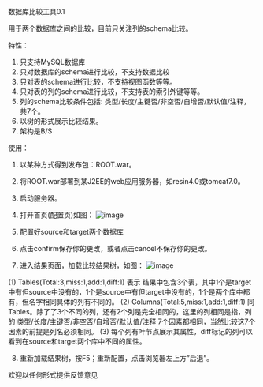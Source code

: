 数据库比较工具0.1

用于两个数据库之间的比较，目前只关注列的schema比较。

特性：
1.	只支持MySQL数据库
2.	只对数据库的schema进行比较，不支持数据比较
3.	只对表的schema进行比较，不支持视图函数等等。
4.	只对表的列的schema进行比较，不支持表的索引外键等等。
5.	列的schema比较条件包括: 类型/长度/主键否/非空否/自增否/默认值/注释，共7个。
6.	以树的形式展示比较结果。
7.	架构是B/S

使用：
1.	以某种方式得到发布包：ROOT.war。
2.	将ROOT.war部署到某J2EE的web应用服务器，如resin4.0或tomcat7.0。
3.	启动服务器。
4.	打开首页(配置页)如图：
    ![image](http://d.pcs.baidu.com/thumbnail/6c4962b81966620b38dc89dda267ebb9?fid=2836283484-250528-600041877061313&time=1396940270&rt=pr&sign=FDTAER-DCb740ccc5511e5e8fedcff06b081203-xa%2BYwMYHEThdq%2Bj38DhRnzYkr%2F4%3D&expires=8h&prisign=RK9dhfZlTqV5TuwkO5ihMQzlM241kT2YfffnCZFTaEPwOxHv/XxtwRXLxDSXMBba1Ms9seOiqT9/QffwI8K2Baw0mmLABRQNl51b/oS8+InqoadADmwcyikKawH2SpzFgG52FMuhuBPZ09BZiFo3CF7dwGcK/xIzj9971pKao/QALkDxW+JJC9zJS3FHk0o7bGp1+ccKUCfewiyGFoI0Tj+DVqImScWXew42IholV/Y8ShIS12ddhQ==&r=101714944&size=c850_u580&quality=100)
 
5.	配置好source和target两个数据库
6.	点击confirm保存你的更改，或者点击cancel不保存你的更改。
7.	进入结果页面，加载比较结果树，如图：
    ![image](http://d.pcs.baidu.com/thumbnail/936f1a94acb719509b880d1780c07c85?fid=2836283484-250528-120008460121952&time=1396940270&rt=pr&sign=FDTAER-DCb740ccc5511e5e8fedcff06b081203-X%2BBATJmL%2B%2FTFJ97aE3doVWPTwnk%3D&expires=8h&prisign=RK9dhfZlTqV5TuwkO5ihMQzlM241kT2YfffnCZFTaEPwOxHv/XxtwRXLxDSXMBba1Ms9seOiqT9/QffwI8K2Baw0mmLABRQNl51b/oS8+InqoadADmwcyikKawH2SpzFgG52FMuhuBPZ09BZiFo3CF7dwGcK/xIzj9971pKao/QALkDxW+JJC9zJS3FHk0o7bGp1+ccKUCfewiyGFoI0Tj+DVqImScWXew42IholV/Y8ShIS12ddhQ==&r=225528398&size=c850_u580&quality=100)

(1)	Tables(Total:3,miss:1,add:1,diff:1) 表示 结果中包含3个表，其中1个是target中有但source中没有的，1个是source中有但target中没有的，1个是两个库中都有，但名字相同具体的列有不同的。
(2)	Columns(Total:5,miss:1,add:1,diff:1) 同Tables。除了了3个不同的列，还有2个列是完全相同的，这里的列相同是指，列的 类型/长度/主键否/非空否/自增否/默认值/注释 7个因素都相同，当然比较这7个因素的前提是列名必须相同。
(3)	每个列有叶节点展示其属性，diff标记的列可以看到在source和target两个库中不同的属性。

8.	重新加载结果树，按F5；重新配置，点击浏览器左上方”后退”。



欢迎以任何形式提供反馈意见
